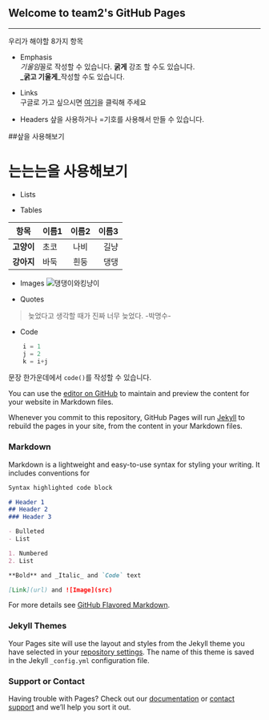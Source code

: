## Welcome to team2's GitHub Pages
-----

우리가 해야할 8가지 항목  
* Emphasis  
*기울임*꼴로 작성할 수 있습니다.
**굵게** 강조 할 수도 있습니다.   
**_굵고 기울게**_작성할 수도 있습니다.


* Links  
구글로 가고 싶으시면 [여기](https://www.google.com)을 클릭해 주세요

* Headers
샆을 사용하거나 =기호를 사용해서 만들 수 있습니다.

##샆을 사용해보기   
     
는는는을 사용해보기
======

* Lists

* Tables  

|항목|이름1|이름2|이름3|
|-----|:-----|:-----:|-----:|
|**고양이**|초코|나비|길냥|
|**강아지**|바둑|흰둥|댕댕|

* Images
![댕댕이와킹냥이](https://images.mypetlife.co.kr/content/uploads/2019/08/20141553/shutterstock_119617003.jpg "cat and dog")

* Quotes
> 늦었다고 생각할 때가 진짜 너무 늦었다.
> -박명수-

* Code   
```java
    i = 1
    j = 2
    k = i+j
```
    
문장 한가운데에서 `code()`를 작성할 수 있습니다.

You can use the [editor on GitHub](https://github.com/2020-1-OSS-team-2/testpage.io/edit/master/README.md) to maintain and preview the content for your website in Markdown files.

Whenever you commit to this repository, GitHub Pages will run [Jekyll](https://jekyllrb.com/) to rebuild the pages in your site, from the content in your Markdown files.

### Markdown

Markdown is a lightweight and easy-to-use syntax for styling your writing. It includes conventions for

```markdown
Syntax highlighted code block

# Header 1
## Header 2
### Header 3

- Bulleted
- List

1. Numbered
2. List

**Bold** and _Italic_ and `Code` text

[Link](url) and ![Image](src)
```

For more details see [GitHub Flavored Markdown](https://guides.github.com/features/mastering-markdown/).

### Jekyll Themes

Your Pages site will use the layout and styles from the Jekyll theme you have selected in your [repository settings](https://github.com/2020-1-OSS-team-2/testpage.io/settings). The name of this theme is saved in the Jekyll `_config.yml` configuration file.

### Support or Contact

Having trouble with Pages? Check out our [documentation](https://help.github.com/categories/github-pages-basics/) or [contact support](https://github.com/contact) and we’ll help you sort it out.
